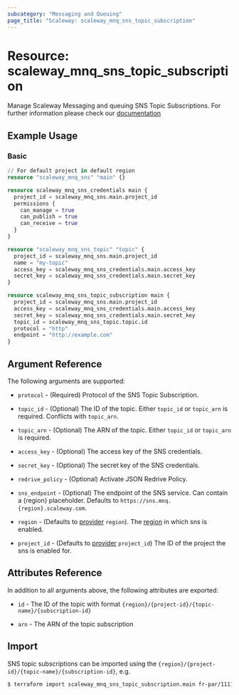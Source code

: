 ```yaml
---
subcategory: "Messaging and Queuing"
page_title: "Scaleway: scaleway_mnq_sns_topic_subscription"
---
```


# Resource: scaleway_mnq_sns_topic_subscription

Manage Scaleway Messaging and queuing SNS Topic Subscriptions.
For further information please check
our [documentation](https://www.scaleway.com/en/docs/serverless/messaging/reference-content/sns-overview/)

## Example Usage

### Basic

```terraform
// For default project in default region
resource "scaleway_mnq_sns" "main" {}

resource scaleway_mnq_sns_credentials main {
  project_id = scaleway_mnq_sns.main.project_id
  permissions {
    can_manage = true
    can_publish = true
    can_receive = true
  }
}

resource "scaleway_mnq_sns_topic" "topic" {
  project_id = scaleway_mnq_sns.main.project_id
  name = "my-topic"
  access_key = scaleway_mnq_sns_credentials.main.access_key
  secret_key = scaleway_mnq_sns_credentials.main.secret_key
}

resource scaleway_mnq_sns_topic_subscription main {
  project_id = scaleway_mnq_sns.main.project_id
  access_key = scaleway_mnq_sns_credentials.main.access_key
  secret_key = scaleway_mnq_sns_credentials.main.secret_key
  topic_id = scaleway_mnq_sns_topic.topic.id
  protocol = "http"
  endpoint = "http://example.com"
}
```

## Argument Reference

The following arguments are supported:


- `protocol` - (Required) Protocol of the SNS Topic Subscription.

- `topic_id` - (Optional) The ID of the topic. Either `topic_id` or `topic_arn` is required. Conflicts with `topic_arn`.

- `topic_arn` - (Optional) The ARN of the topic. Either `topic_id` or `topic_arn` is required.

- `access_key` - (Optional) The access key of the SNS credentials.

- `secret_key` - (Optional) The secret key of the SNS credentials.

- `redrive_policy` - (Optional) Activate JSON Redrive Policy.

- `sns_endpoint` - (Optional) The endpoint of the SNS service. Can contain a {region} placeholder. Defaults to `https://sns.mnq.{region}.scaleway.com`.

- `region` - (Defaults to [provider](../index.md#region) `region`). The [region](../guides/regions_and_zones.md#regions)
  in which sns is enabled.

- `project_id` - (Defaults to [provider](../index.md#project_id) `project_id`) The ID of the project the sns is enabled for.

## Attributes Reference

In addition to all arguments above, the following attributes are exported:

- `id` - The ID of the topic with format `{region}/{project-id}/{topic-name}/{subscription-id}`

- `arn` - The ARN of the topic subscription

## Import

SNS topic subscriptions can be imported using the `{region}/{project-id}/{topic-name}/{subscription-id}`, e.g.

```bash
$ terraform import scaleway_mnq_sns_topic_subscription.main fr-par/11111111111111111111111111111111/my-topic/11111111111111111111111111111111
```
